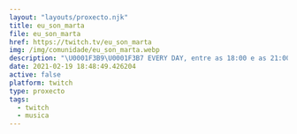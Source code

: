 ```yaml
---
layout: "layouts/proxecto.njk"
title: eu_son_marta
file: eu_son_marta
href: https://twitch.tv/eu_son_marta
img: /img/comunidade/eu_son_marta.webp
description: "\U0001F3B9\U0001F3B7 EVERY DAY, entre as 18:00 e as 21:00 (hora de España GMT +1) // Por aquí IMPROVISAREMOS en riguroso Directo, co PIANO ou co SAXO ALTO // Intérprete, Compositora e profesora de Música \U0001F3B5\U0001F3A7"
date: 2021-02-19 18:48:49.426204
active: false
platform: twitch
type: proxecto
tags:
  - twitch
  - musica
---
```

